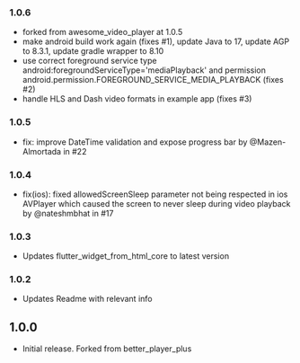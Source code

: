 ### 1.0.6

- forked from awesome_video_player at 1.0.5
- make android build work again (fixes #1), update Java to 17, update AGP to 8.3.1, update gradle wrapper to 8.10
- use correct foreground service type android:foregroundServiceType='mediaPlayback' and permission android.permission.FOREGROUND_SERVICE_MEDIA_PLAYBACK (fixes #2)
- handle HLS and Dash video formats in example app (fixes #3)

### 1.0.5

- fix: improve DateTime validation and expose progress bar by @Mazen-Almortada in #22

### 1.0.4

- fix(ios): fixed allowedScreenSleep parameter not being respected in ios AVPlayer which caused the screen to never sleep during video playback by @nateshmbhat in #17

### 1.0.3

- Updates flutter_widget_from_html_core to latest version

### 1.0.2

- Updates Readme with relevant info

## 1.0.0

- Initial release. Forked from better_player_plus
